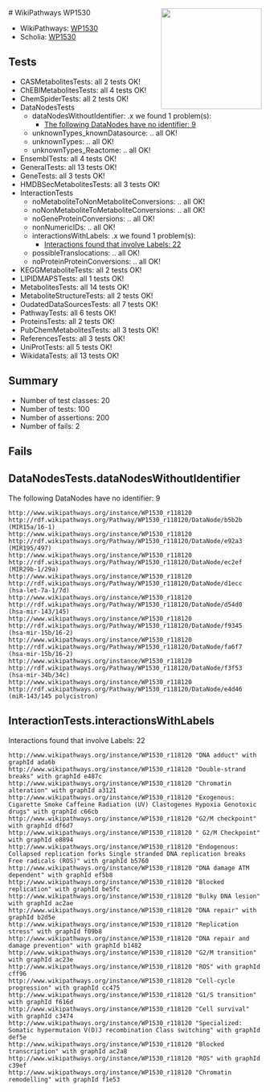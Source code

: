 <img style="float: right; width: 200px" src="https://upload.wikimedia.org/wikipedia/commons/thumb/8/83/Wplogo_with_text_500.png/640px-Wplogo_with_text_500.png" />
# WikiPathways WP1530

* WikiPathways: [WP1530](https://new.wikipathways.org/pathways/WP1530)
* Scholia: [WP1530](https://scholia.toolforge.org/wikipathways/WP1530)
## Tests
* CASMetabolitesTests: all 2 tests OK!
* ChEBIMetabolitesTests: all 4 tests OK!
* ChemSpiderTests: all 2 tests OK!
* DataNodesTests
    * dataNodesWithoutIdentifier: .x we found 1 problem(s):
        * [The following DataNodes have no identifier: 9](#d2d32fa8)
    * unknownTypes_knownDatasource: .. all OK!
    * unknownTypes: .. all OK!
    * unknownTypes_Reactome: .. all OK!
* EnsemblTests: all 4 tests OK!
* GeneralTests: all 13 tests OK!
* GeneTests: all 3 tests OK!
* HMDBSecMetabolitesTests: all 3 tests OK!
* InteractionTests
    * noMetaboliteToNonMetaboliteConversions: .. all OK!
    * noNonMetaboliteToMetaboliteConversions: .. all OK!
    * noGeneProteinConversions: .. all OK!
    * nonNumericIDs: .. all OK!
    * interactionsWithLabels: .x we found 1 problem(s):
        * [Interactions found that involve Labels: 22](#fe97a8d9)
    * possibleTranslocations: .. all OK!
    * noProteinProteinConversions: .. all OK!
* KEGGMetaboliteTests: all 2 tests OK!
* LIPIDMAPSTests: all 1 tests OK!
* MetabolitesTests: all 14 tests OK!
* MetaboliteStructureTests: all 2 tests OK!
* OudatedDataSourcesTests: all 7 tests OK!
* PathwayTests: all 6 tests OK!
* ProteinsTests: all 2 tests OK!
* PubChemMetabolitesTests: all 3 tests OK!
* ReferencesTests: all 3 tests OK!
* UniProtTests: all 5 tests OK!
* WikidataTests: all 13 tests OK!


## Summary

* Number of test classes: 20
* Number of tests: 100
* Number of assertions: 200
* Number of fails: 2

## Fails

<a name="d2d32fa8" />

## DataNodesTests.dataNodesWithoutIdentifier

The following DataNodes have no identifier: 9
```
http://www.wikipathways.org/instance/WP1530_r118120 http://rdf.wikipathways.org/Pathway/WP1530_r118120/DataNode/b5b2b (MIR15a/16-1)
http://www.wikipathways.org/instance/WP1530_r118120 http://rdf.wikipathways.org/Pathway/WP1530_r118120/DataNode/e92a3 (MIR195/497)
http://www.wikipathways.org/instance/WP1530_r118120 http://rdf.wikipathways.org/Pathway/WP1530_r118120/DataNode/ec2ef (MIR29b-1/29a)
http://www.wikipathways.org/instance/WP1530_r118120 http://rdf.wikipathways.org/Pathway/WP1530_r118120/DataNode/d1ecc (hsa-let-7a-1/7d)
http://www.wikipathways.org/instance/WP1530_r118120 http://rdf.wikipathways.org/Pathway/WP1530_r118120/DataNode/d54d0 (hsa-mir-143/145)
http://www.wikipathways.org/instance/WP1530_r118120 http://rdf.wikipathways.org/Pathway/WP1530_r118120/DataNode/f9345 (hsa-mir-15b/16-2)
http://www.wikipathways.org/instance/WP1530_r118120 http://rdf.wikipathways.org/Pathway/WP1530_r118120/DataNode/fa6f7 (hsa-mir-15b/16-2)
http://www.wikipathways.org/instance/WP1530_r118120 http://rdf.wikipathways.org/Pathway/WP1530_r118120/DataNode/f3f53 (hsa-mir-34b/34c)
http://www.wikipathways.org/instance/WP1530_r118120 http://rdf.wikipathways.org/Pathway/WP1530_r118120/DataNode/e4d46 (miR-143/145 polycistron)
```

<a name="fe97a8d9" />

## InteractionTests.interactionsWithLabels

Interactions found that involve Labels: 22
```
http://www.wikipathways.org/instance/WP1530_r118120 "DNA adduct" with graphId ada6b
http://www.wikipathways.org/instance/WP1530_r118120 "Double-strand breaks" with graphId e487c
http://www.wikipathways.org/instance/WP1530_r118120 "Chromatin alteration" with graphId a3121
http://www.wikipathways.org/instance/WP1530_r118120 "Exogenous: Cigarette Smoke Caffeine Radiation (UV) Clastogenes Hypoxia Genotoxic drugs" with graphId c66cb
http://www.wikipathways.org/instance/WP1530_r118120 "G2/M checkpoint" with graphId df6d7
http://www.wikipathways.org/instance/WP1530_r118120 " G2/M Checkpoint" with graphId e8894
http://www.wikipathways.org/instance/WP1530_r118120 "Endogenous: Collapsed replication forks Single stranded DNA replication breaks Free radicals (ROS)" with graphId b5760
http://www.wikipathways.org/instance/WP1530_r118120 "DNA damage ATM dependent" with graphId ef5b8
http://www.wikipathways.org/instance/WP1530_r118120 "Blocked replication" with graphId be5fc
http://www.wikipathways.org/instance/WP1530_r118120 "Bulky DNA lesion" with graphId ac2ae
http://www.wikipathways.org/instance/WP1530_r118120 "DNA repair" with graphId b2d5e
http://www.wikipathways.org/instance/WP1530_r118120 "Replication stress" with graphId f09b8
http://www.wikipathways.org/instance/WP1530_r118120 "DNA repair and  damage prevention" with graphId b1482
http://www.wikipathways.org/instance/WP1530_r118120 "G2/M transition" with graphId ac23e
http://www.wikipathways.org/instance/WP1530_r118120 "ROS" with graphId cff96
http://www.wikipathways.org/instance/WP1530_r118120 "Cell-cycle progression" with graphId cc475
http://www.wikipathways.org/instance/WP1530_r118120 "G1/S transition" with graphId f616d
http://www.wikipathways.org/instance/WP1530_r118120 "Cell survival" with graphId c3474
http://www.wikipathways.org/instance/WP1530_r118120 "Specialized: Somatic hypermutaion V(D)J recombination Class switching" with graphId def5e
http://www.wikipathways.org/instance/WP1530_r118120 "Blocked transcription" with graphId ac2a8
http://www.wikipathways.org/instance/WP1530_r118120 "ROS" with graphId c39ef
http://www.wikipathways.org/instance/WP1530_r118120 "Chromatin remodelling" with graphId f1e53
```

